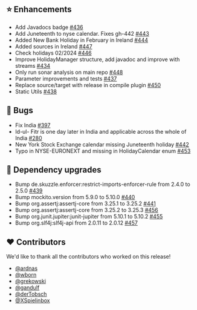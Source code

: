## ⭐ Enhancements

- Add Javadocs badge [#436](https://github.com/focus-shift/jollyday/pull/436)
- Add Juneteenth to nyse calendar. Fixes gh-442 [#443](https://github.com/focus-shift/jollyday/pull/443)
- Added New Bank Holiday in February in Ireland [#444](https://github.com/focus-shift/jollyday/pull/444)
- Added sources in Ireland [#447](https://github.com/focus-shift/jollyday/pull/447)
- Check holidays 02/2024 [#446](https://github.com/focus-shift/jollyday/pull/446)
- Improve HolidayManager structure, add javadoc and improve with streams [#434](https://github.com/focus-shift/jollyday/pull/434)
- Only run sonar analysis on main repo [#448](https://github.com/focus-shift/jollyday/pull/448)
- Parameter improvements and tests [#437](https://github.com/focus-shift/jollyday/pull/437)
- Replace source/target with release in compile plugin [#450](https://github.com/focus-shift/jollyday/pull/450)
- Static Utils [#438](https://github.com/focus-shift/jollyday/pull/438)

## 🐞 Bugs

- Fix India [#397](https://github.com/focus-shift/jollyday/pull/397)
- Id-ul- Fitr is one day later in India and applicable across the whole of India [#280](https://github.com/focus-shift/jollyday/issues/280)
- New York Stock Exchange calendar missing Juneteenth holiday [#442](https://github.com/focus-shift/jollyday/issues/442)
- Typo in NYSE-EURONEXT and missing in HolidayCalendar enum [#453](https://github.com/focus-shift/jollyday/pull/453)

## 🔨 Dependency upgrades

- Bump de.skuzzle.enforcer:restrict-imports-enforcer-rule from 2.4.0 to 2.5.0 [#439](https://github.com/focus-shift/jollyday/pull/439)
- Bump mockito.version from 5.9.0 to 5.10.0 [#440](https://github.com/focus-shift/jollyday/pull/440)
- Bump org.assertj:assertj-core from 3.25.1 to 3.25.2 [#441](https://github.com/focus-shift/jollyday/pull/441)
- Bump org.assertj:assertj-core from 3.25.2 to 3.25.3 [#456](https://github.com/focus-shift/jollyday/pull/456)
- Bump org.junit.jupiter:junit-jupiter from 5.10.1 to 5.10.2 [#455](https://github.com/focus-shift/jollyday/pull/455)
- Bump org.slf4j:slf4j-api from 2.0.11 to 2.0.12 [#457](https://github.com/focus-shift/jollyday/pull/457)

## ❤️ Contributors

We'd like to thank all the contributors who worked on this release!

- [@ardnas](https://github.com/ardnas)
- [@wborn](https://github.com/wborn)
- [@grekowski](https://github.com/grekowski)
- [@gandulf](https://github.com/gandulf)
- [@derTobsch](https://github.com/derTobsch)
- [@XSpielinbox](https://github.com/XSpielinbox)
